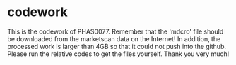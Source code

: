 # codework
This is the codework of PHAS0077. Remember that the 'mdcro' file should be downloaded from the marketscan data on the Internet! 
In addition, the processed work is larger than 4GB so that it could not push into the github. Please run the relative codes to get the files yourself. Thank you very much!
